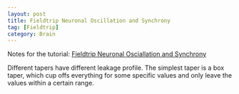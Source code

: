 ```yaml
---
layout: post
title: Fieldtrip Neuronal Oscillation and Synchrony
tag: [Fieldtrip]
category: Brain
---
```


Notes for the tutorial: [Fieldtrip Neuronal Osciallation and Synchrony](https://www.youtube.com/watch?v=dHTuzMsjVJA&list=PLbVcEw60xnKNSXSKMAoBpTJ9BFFnxw21p&index=2)

Different tapers have different leakage profile. The simplest taper is a box taper, which cup offs everything for some specific values and only leave the values within a certain range. 

<!--stackedit_data:
eyJoaXN0b3J5IjpbLTk4NTUxNTg2LC0yMDAwNTM0NzkzXX0=
-->
